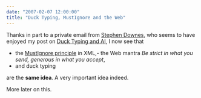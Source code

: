 ```yaml
---
date: "2007-02-07 12:00:00"
title: "Duck Typing, MustIgnore and the Web"
---
```




Thanks in part to a private email from [Stephen Downes](http://www.downes.ca), who seems to have enjoyed my post on [Duck Typing and AI](/lemire/blog/2007/01/27/duck-typing-artificial-intelligence-and-philosophy/), I now see that
- the [MustIgnore principle](http://www.tbray.org/ongoing/When/200x/2006/01/09/On-XML-Language-Design) in XML,- the Web mantra <em>Be strict in what you send, generous in what you accept</em>,
- and duck typing


are the __same idea__. A very important idea indeed.

More later on this.

